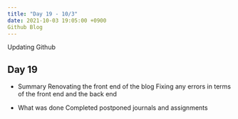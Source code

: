 ```yaml
---
title: "Day 19 - 10/3"
date: 2021-10-03 19:05:00 +0900
Github Blog
---
```

Updating Github
## **Day 19**

- Summary
Renovating the front end of the blog
Fixing any errors in terms of the front end and the back end

- What was done
Completed postponed journals and assignments
